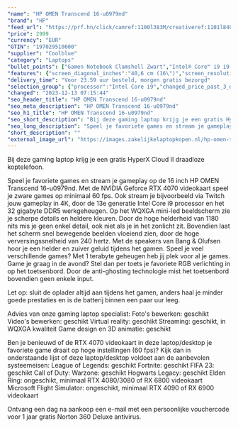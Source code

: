```yaml
---
"name": "HP OMEN Transcend 16-u0979nd"
"brand": "HP"
"feed_url": "https://prf.hn/click/camref:1100l383M/creativeref:1101l84031/destination:https%3A%2F%2Fwww.coolblue.nl%2Fproduct%2F927889"
"price": 2999
"currency": "EUR"
"GTIN": "197029510600"
"supplier": "Coolblue"
"category": "Laptops"
"bullet_points": ["Gamen Notebook Clamshell Zwart","Intel® Core™ i9 i9-13900HX","40,6 cm (16\") WQXGA 2560 x 1600 Pixels UWVA 16:10","32 GB DDR5-SDRAM 5600 MHz 2 x 16 GB","1 TB SSD","NVIDIA GeForce RTX 4070 8 GB Intel® UHD Graphics","Wi-Fi 6E (802.11ax) Ethernet LAN 10,100,1000 Mbit/s Bluetooth 5.3","Lithium-Polymeer (LiPo) 97 Wh 5,75 uur 280 W","Windows 11 Home"]
"features": {"screen_diagonal_inches":"40,6 cm (16\")","screen_resolution":"2560 x 1600 Pixels","processor_family":"Intel® Core™ i9","memory_size":"32 GB","memory_type":"DDR5-SDRAM","total_storage_space":"1 TB","graphics_card":"NVIDIA GeForce RTX 4070","graphics_memory_size":"8 GB","operating_system":"Windows 11 Home","battery_capacity":"97 Wh","width":"356,5 mm","depth":"269 mm","height":"19,9 mm","weight":"2,17 kg"}
"delivery_time": "Voor 23.59 uur besteld, morgen gratis bezorgd"
"selection_group": {"processor":"Intel Core i9","changed_price_past_3_days":false,"product_family":"OMEN"}
"changed": "2023-12-13 07:15:44"
"seo_header_title": "HP OMEN Transcend 16-u0979nd"
"seo_meta_description": "HP OMEN Transcend 16-u0979nd"
"seo_h1_title": "HP OMEN Transcend 16-u0979nd"
"seo_short_description": "Bij deze gaming laptop krijg je een gratis HyperX Cloud II draadloze koptelefoon."
"seo_long_description": "Speel je favoriete games en stream je gameplay op de 16 inch HP OMEN Transcend 16-u0979nd. Met de NVIDIA Geforce RTX 4070 videokaart speel je zware games op minimaal 60 fps. Ook stream je bijvoorbeeld via Twitch jouw gameplay in 4K, door de 13e generatie Intel Core i9 processor en het 32 gigabyte DDR5 werkgeheugen. Op het WQXGA mini-led beeldscherm zie je scherpe details en heldere kleuren. Door de hoge helderheid van 1180 nits mis je geen enkel detail, ook niet als je in het zonlicht zit. Bovendien laat het scherm snel bewegende beelden vloeiend zien, door de hoge verversingssnelheid van 240 hertz. Met de speakers van Bang & Olufsen hoor je een helder en zuiver geluid tijdens het gamen. Speel je veel verschillende games? Met 1 terabyte geheugen heb jij plek voor al je games. Game je graag in de avond? Stel dan per toets je favoriete RGB verlichting in op het toetsenbord. Door de anti-ghosting technologie mist het toetsenbord bovendien geen enkele input. \r\n\r\nLet op: sluit de oplader altijd aan tijdens het gamen, anders haal je minder goede prestaties en is de batterij binnen een paar uur leeg. \r\n\r\nAdvies van onze gaming laptop specialist:\r\nFoto's bewerken: geschikt\r\nVideo's bewerken: geschikt\r\nVirtual reality: geschikt\r\nStreaming: geschikt, in WQXGA kwaliteit\r\nGame design en 3D animatie: geschikt\r\n\r\n\r\nBen je benieuwd of de RTX 4070 videokaart in deze laptop/desktop je favoriete game draait op hoge instellingen (60 fps)? Kijk dan in onderstaande lijst of deze laptop/desktop voldoet aan de aanbevolen systeemeisen:\r\nLeague of Legends: geschikt\r\nFortnite: geschikt\r\nFIFA 23: geschikt\r\nCall of Duty: Warzone: geschikt\r\nHogwarts Legacy: geschikt\r\nElden Ring: ongeschikt, minimaal RTX 4080/3080 of RX 6800 videokaart\r\nMicrosoft Flight Simulator: ongeschikt, minimaal RTX 4090 of RX 6900 videokaart\r\n\r\n\r\nOntvang een dag na aankoop een e-mail met een persoonlijke vouchercode voor 1 jaar gratis Norton 360 Deluxe antivirus."
"short_description": ""
"external_image_url": "https://images.zakelijkelaptopkopen.nl/hp-omen-transcend-16-u0979nd.webp"
---
```


Bij deze gaming laptop krijg je een gratis HyperX Cloud II draadloze koptelefoon.

Speel je favoriete games en stream je gameplay op de 16 inch HP OMEN Transcend 16-u0979nd. Met de NVIDIA Geforce RTX 4070 videokaart speel je zware games op minimaal 60 fps. Ook stream je bijvoorbeeld via Twitch jouw gameplay in 4K, door de 13e generatie Intel Core i9 processor en het 32 gigabyte DDR5 werkgeheugen. Op het WQXGA mini-led beeldscherm zie je scherpe details en heldere kleuren. Door de hoge helderheid van 1180 nits mis je geen enkel detail, ook niet als je in het zonlicht zit. Bovendien laat het scherm snel bewegende beelden vloeiend zien, door de hoge verversingssnelheid van 240 hertz. Met de speakers van Bang & Olufsen hoor je een helder en zuiver geluid tijdens het gamen. Speel je veel verschillende games? Met 1 terabyte geheugen heb jij plek voor al je games. Game je graag in de avond? Stel dan per toets je favoriete RGB verlichting in op het toetsenbord. Door de anti-ghosting technologie mist het toetsenbord bovendien geen enkele input.

Let op: sluit de oplader altijd aan tijdens het gamen, anders haal je minder goede prestaties en is de batterij binnen een paar uur leeg.

Advies van onze gaming laptop specialist:
Foto's bewerken: geschikt
Video's bewerken: geschikt
Virtual reality: geschikt
Streaming: geschikt, in WQXGA kwaliteit
Game design en 3D animatie: geschikt


Ben je benieuwd of de RTX 4070 videokaart in deze laptop/desktop je favoriete game draait op hoge instellingen (60 fps)? Kijk dan in onderstaande lijst of deze laptop/desktop voldoet aan de aanbevolen systeemeisen:
League of Legends: geschikt
Fortnite: geschikt
FIFA 23: geschikt
Call of Duty: Warzone: geschikt
Hogwarts Legacy: geschikt
Elden Ring: ongeschikt, minimaal RTX 4080/3080 of RX 6800 videokaart
Microsoft Flight Simulator: ongeschikt, minimaal RTX 4090 of RX 6900 videokaart


Ontvang een dag na aankoop een e-mail met een persoonlijke vouchercode voor 1 jaar gratis Norton 360 Deluxe antivirus.